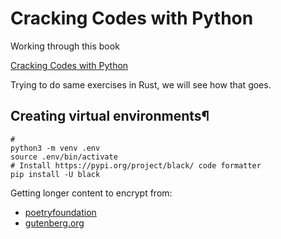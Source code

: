 # Cracking Codes with Python

Working through this book

[Cracking Codes with Python](https://inventwithpython.com/cracking)

Trying to do same exercises in Rust, we will see how that goes.

## Creating virtual environments¶

``` shell
#
python3 -m venv .env
source .env/bin/activate
# Install https://pypi.org/project/black/ code formatter
pip install -U black
```

Getting longer content to encrypt from:

- [poetryfoundation](https://www.poetryfoundation.org)
- [gutenberg.org](https://www.gutenberg.org/catalog/)
